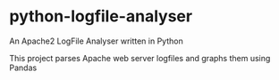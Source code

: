 # python-logfile-analyser
An Apache2 LogFile Analyser written in Python


This project parses Apache web server logfiles and graphs them using Pandas
